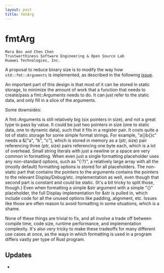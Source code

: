 ```yaml
---
layout: post
title: fmtArg
---
```


# fmtArg

```
Mara Bos and Chen Chen
Trustworthiness Software Engineering & Open Source Lab
Huawei Technologies, Inc.
```
A proposal to reduce binary size is to modify the way how `std::fmt::Arguments` is implemented, as described in the following [issue](https://github.com/rust-lang/rust/issues/99012). 

An important part of this design is that most of it can be stored in static storage, to minimize the amount of work that a function that needs to create/pass a fmt::Arguments needs to do. It can just refer to the static data, and only fill in a slice of the arguments.

Some downsides:

A fmt::Arguments is still relatively big (six pointers in size), and not a great type to pass by value. It could be just two pointers in size (one to static data, one to dynamic data), such that it fits in a register pair.
It costs quite a lot of static storage for some simple format strings. For example, "a{}b{}c" needs a &["a", "b", "c"], which is stored in memory as a (ptr, size) pair referencing three (ptr, size) pairs referencing one byte each, which is a lot of overhead. Small string literals with just a newline or a space are very common in formatting.
When even just a single formatting placeholder uses any non-standard options, such as "{:?}", a relatively large array with all the (mostly default) formatting options is stored for all placeholders.
The non-static part that contains the pointers to the arguments contains the pointers to the relevant Display/Debug/etc. implementation as well, even though that second part is constant and could be static. (It's a bit tricky to split those, though.)
Even when formatting a simple &str argument with a simple "{}" placeholder, the full Display implementation for &str is pulled in, which include code for all the unused options like padding, alignment, etc.
Issues like those are often reason to avoid formatting in some situations, which is a shame.

None of these things are trivial to fix, and all involve a trade off between compile time, code size, runtime performance, and implementation complexity. It's also very tricky to make these tradeoffs for many different use cases at once, as the ways in which formatting is used in a program differs vastly per type of Rust program.

## Updates

- 

